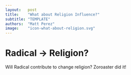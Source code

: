 ```yaml
---
layout:   post
title:    "What about Religion Influence?"
subtitle: "TEMPLATE"
authors:  "Matt Perez"
image:    "icon-what-about-religion.svg"
---
```


<div style='display:none; '>
 <p>Will Radical change religion?</p>
</div>

<h1>Radical -> Religion?</h1>
 <p>Will Radical contribute to change religion? Zoroaster did it!</p>